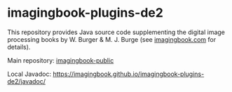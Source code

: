 # imagingbook-plugins-de2

This repository provides Java source code supplementing
the digital image processing books by W. Burger & M. J. Burge
(see [imagingbook.com](https://imagingbook.com) for details).

Main repository: [imagingbook-public](https://github.com/imagingbook/imagingbook-public)


Local Javadoc: https://imagingbook.github.io/imagingbook-plugins-de2/javadoc/